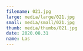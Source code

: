```yaml
---
filename: 021.jpg
large: media/large/021.jpg
small: media/small/021.jpg
thumb: media/thumbs/021.jpg
date: 2020.08.31
name: Las
---
```

